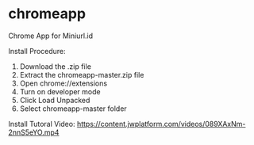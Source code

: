 # chromeapp
Chrome App for Miniurl.id

Install Procedure:
1. Download the .zip file
2. Extract the chromeapp-master.zip file
3. Open chrome://extensions
4. Turn on developer mode
5. Click Load Unpacked
6. Select chromeapp-master folder

Install Tutoral Video: https://content.jwplatform.com/videos/089XAxNm-2nnS5eYO.mp4
